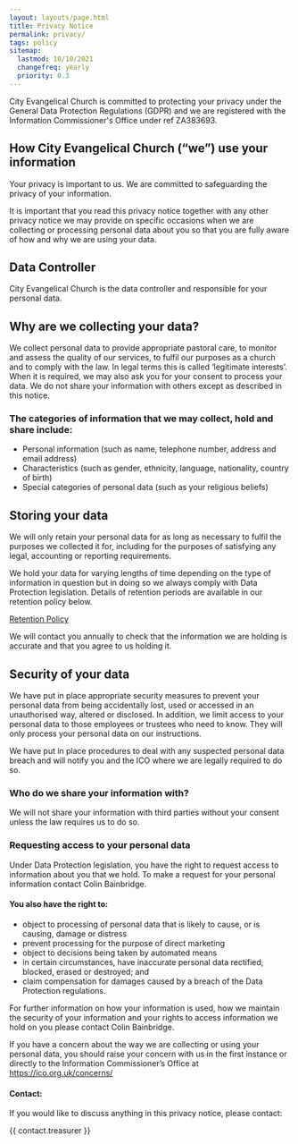 ```yaml
---
layout: layouts/page.html
title: Privacy Notice
permalink: privacy/
tags: policy
sitemap: 
  lastmod: 10/10/2021
  changefreq: yearly
  priority: 0.3
---
```


City Evangelical Church is committed to protecting your privacy under the General Data Protection Regulations (GDPR) and we are registered with the Information Commissioner's Office under ref ZA383693.

## How City Evangelical Church (“we”) use your information

Your privacy is important to us.  We are committed to safeguarding the privacy of your information.

It is important that you read this privacy notice together with any other privacy notice we may provide on specific occasions when we are collecting or processing personal data about you so that you are fully aware of how and why we are using your data.  

## Data Controller

City Evangelical Church is the data controller and responsible for your personal data.

## Why are we collecting your data?

We collect personal data to provide appropriate pastoral care, to monitor and assess the quality of our services, to fulfil our purposes as a church and to comply with the law. In legal terms this is called ‘legitimate interests’. When it is required, we may also ask you for your consent to process your data. We do not share your information with others except as described in this notice.

### The categories of information that we may collect, hold and share include:

- Personal information (such as name, telephone number, address and email address)
- Characteristics (such as gender, ethnicity, language, nationality, country of birth)
- Special categories of personal data (such as your religious beliefs)

## Storing your data

We will only retain your personal data for as long as necessary to fulfil the purposes we collected it for, including for the purposes of satisfying any legal, accounting or reporting requirements.  

We hold your data for varying lengths of time depending on the type of information in question but in doing so we always comply with Data Protection legislation.  Details of retention periods are available in our retention policy below.

<div class="text-center">
  <a class="button accent-button" href="/privacy/retention/">Retention Policy</a>
</div>


We will contact you annually to check that the information we are holding is accurate and that you agree to us holding it.

## Security of your data

We have put in place appropriate security measures to prevent your personal data from being accidentally lost, used or accessed in an unauthorised way, altered or disclosed.  In addition, we limit access to your personal data to those employees or trustees who need to know. They will only process your personal data on our instructions.

We have put in place procedures to deal with any suspected personal data breach and will notify you and the ICO where we are legally required to do so.

### Who do we share your information with?

We will not share your information with third parties without your consent unless the law requires us to do so.  

### Requesting access to your personal data

Under Data Protection legislation, you have the right to request access to information about you that we hold. To make a request for your personal information contact Colin Bainbridge.

#### You also have the right to:

- object to processing of personal data that is likely to cause, or is causing, damage or distress
- prevent processing for the purpose of direct marketing
- object to decisions being taken by automated means
- in certain circumstances, have inaccurate personal data rectified, blocked, erased or destroyed; and
- claim compensation for damages caused by a breach of the Data Protection regulations. 
 
For further information on how your information is used, how we maintain the security of your information and your rights to access information we hold on you please contact Colin Bainbridge.

If you have a concern about the way we are collecting or using your personal data, you should raise your concern with us in the first instance or directly to the Information Commissioner’s Office at https://ico.org.uk/concerns/

#### Contact:

If you would like to discuss anything in this privacy notice, please contact:

{{ contact.treasurer }}
